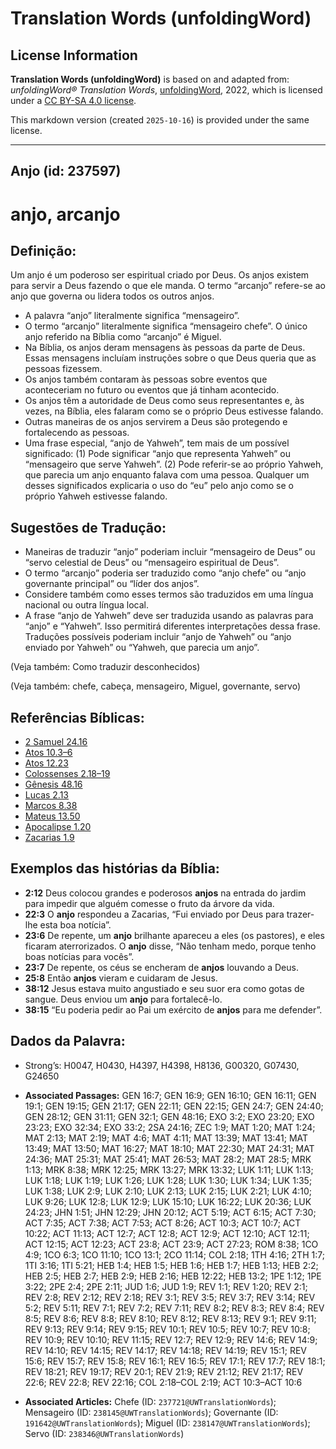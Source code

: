 # Translation Words (unfoldingWord)

## License Information

**Translation Words (unfoldingWord)** is based on and adapted from: _unfoldingWord® Translation Words_, [unfoldingWord](https://unfoldingword.org/utw), 2022, which is licensed under a [CC BY-SA 4.0 license](https://creativecommons.org/licenses/by-sa/4.0/legalcode.en).

This markdown version (created `2025-10-16`) is provided under the same license.



--------------------------------

## Anjo (id: 237597)

anjo, arcanjo
=============

Definição:
----------

Um anjo é um poderoso ser espiritual criado por Deus. Os anjos existem para servir a Deus fazendo o que ele manda. O termo “arcanjo” refere\-se ao anjo que governa ou lidera todos os outros anjos.

* A palavra “anjo” literalmente significa “mensageiro”.
* O termo “arcanjo” literalmente significa “mensageiro chefe”. O único anjo referido na Bíblia como “arcanjo” é Miguel.
* Na Bíblia, os anjos deram mensagens às pessoas da parte de Deus. Essas mensagens incluíam instruções sobre o que Deus queria que as pessoas fizessem.
* Os anjos também contaram às pessoas sobre eventos que aconteceriam no futuro ou eventos que já tinham acontecido.
* Os anjos têm a autoridade de Deus como seus representantes e, às vezes, na Bíblia, eles falaram como se o próprio Deus estivesse falando.
* Outras maneiras de os anjos servirem a Deus são protegendo e fortalecendo as pessoas.
* Uma frase especial, “anjo de Yahweh”, tem mais de um possível significado: (1\) Pode significar “anjo que representa Yahweh” ou “mensageiro que serve Yahweh”. (2\) Pode referir\-se ao próprio Yahweh, que parecia um anjo enquanto falava com uma pessoa. Qualquer um desses significados explicaria o uso do “eu” pelo anjo como se o próprio Yahweh estivesse falando.

Sugestões de Tradução:
----------------------

* Maneiras de traduzir “anjo” poderiam incluir “mensageiro de Deus” ou “servo celestial de Deus” ou “mensageiro espiritual de Deus”.
* O termo “arcanjo” poderia ser traduzido como “anjo chefe” ou “anjo governante principal” ou “líder dos anjos”.
* Considere também como esses termos são traduzidos em uma língua nacional ou outra língua local.
* A frase “anjo de Yahweh” deve ser traduzida usando as palavras para “anjo” e “Yahweh”. Isso permitirá diferentes interpretações dessa frase. Traduções possíveis poderiam incluir “anjo de Yahweh” ou “anjo enviado por Yahweh” ou “Yahweh, que parecia um anjo”.

(Veja também: Como traduzir desconhecidos)

(Veja também: chefe, cabeça, mensageiro, Miguel, governante, servo)

Referências Bíblicas:
---------------------

* [2 Samuel 24\.16](https://ref.ly/2Sam24:16)
* [Atos 10\.3–6](https://ref.ly/Acts10:3-Acts10:6)
* [Atos 12\.23](https://ref.ly/Acts12:23)
* [Colossenses 2\.18–19](https://ref.ly/Col2:18-Col2:19)
* [Gênesis 48\.16](https://ref.ly/Gen48:16)
* [Lucas 2\.13](https://ref.ly/Luke2:13)
* [Marcos 8\.38](https://ref.ly/Mark8:38)
* [Mateus 13\.50](https://ref.ly/Matt13:50)
* [Apocalipse 1\.20](https://ref.ly/Rev1:20)
* [Zacarias 1\.9](https://ref.ly/Zech1:9)

Exemplos das histórias da Bíblia:
---------------------------------

* **2:12** Deus colocou grandes e poderosos **anjos** na entrada do jardim para impedir que alguém comesse o fruto da árvore da vida.
* **22:3** O **anjo** respondeu a Zacarias, “Fui enviado por Deus para trazer\-lhe esta boa notícia”.
* **23:6** De repente, um **anjo** brilhante apareceu a eles (os pastores), e eles ficaram aterrorizados. O **anjo** disse, “Não tenham medo, porque tenho boas notícias para vocês”.
* **23:7** De repente, os céus se encheram de **anjos** louvando a Deus.
* **25:8** Então **anjos** vieram e cuidaram de Jesus.
* **38:12** Jesus estava muito angustiado e seu suor era como gotas de sangue. Deus enviou um **anjo** para fortalecê\-lo.
* **38:15** “Eu poderia pedir ao Pai um exército de **anjos** para me defender”.

Dados da Palavra:
-----------------

* Strong’s: H0047, H0430, H4397, H4398, H8136, G00320, G07430, G24650

* **Associated Passages:** GEN 16:7; GEN 16:9; GEN 16:10; GEN 16:11; GEN 19:1; GEN 19:15; GEN 21:17; GEN 22:11; GEN 22:15; GEN 24:7; GEN 24:40; GEN 28:12; GEN 31:11; GEN 32:1; GEN 48:16; EXO 3:2; EXO 23:20; EXO 23:23; EXO 32:34; EXO 33:2; 2SA 24:16; ZEC 1:9; MAT 1:20; MAT 1:24; MAT 2:13; MAT 2:19; MAT 4:6; MAT 4:11; MAT 13:39; MAT 13:41; MAT 13:49; MAT 13:50; MAT 16:27; MAT 18:10; MAT 22:30; MAT 24:31; MAT 24:36; MAT 25:31; MAT 25:41; MAT 26:53; MAT 28:2; MAT 28:5; MRK 1:13; MRK 8:38; MRK 12:25; MRK 13:27; MRK 13:32; LUK 1:11; LUK 1:13; LUK 1:18; LUK 1:19; LUK 1:26; LUK 1:28; LUK 1:30; LUK 1:34; LUK 1:35; LUK 1:38; LUK 2:9; LUK 2:10; LUK 2:13; LUK 2:15; LUK 2:21; LUK 4:10; LUK 9:26; LUK 12:8; LUK 12:9; LUK 15:10; LUK 16:22; LUK 20:36; LUK 24:23; JHN 1:51; JHN 12:29; JHN 20:12; ACT 5:19; ACT 6:15; ACT 7:30; ACT 7:35; ACT 7:38; ACT 7:53; ACT 8:26; ACT 10:3; ACT 10:7; ACT 10:22; ACT 11:13; ACT 12:7; ACT 12:8; ACT 12:9; ACT 12:10; ACT 12:11; ACT 12:15; ACT 12:23; ACT 23:8; ACT 23:9; ACT 27:23; ROM 8:38; 1CO 4:9; 1CO 6:3; 1CO 11:10; 1CO 13:1; 2CO 11:14; COL 2:18; 1TH 4:16; 2TH 1:7; 1TI 3:16; 1TI 5:21; HEB 1:4; HEB 1:5; HEB 1:6; HEB 1:7; HEB 1:13; HEB 2:2; HEB 2:5; HEB 2:7; HEB 2:9; HEB 2:16; HEB 12:22; HEB 13:2; 1PE 1:12; 1PE 3:22; 2PE 2:4; 2PE 2:11; JUD 1:6; JUD 1:9; REV 1:1; REV 1:20; REV 2:1; REV 2:8; REV 2:12; REV 2:18; REV 3:1; REV 3:5; REV 3:7; REV 3:14; REV 5:2; REV 5:11; REV 7:1; REV 7:2; REV 7:11; REV 8:2; REV 8:3; REV 8:4; REV 8:5; REV 8:6; REV 8:8; REV 8:10; REV 8:12; REV 8:13; REV 9:1; REV 9:11; REV 9:13; REV 9:14; REV 9:15; REV 10:1; REV 10:5; REV 10:7; REV 10:8; REV 10:9; REV 10:10; REV 11:15; REV 12:7; REV 12:9; REV 14:6; REV 14:9; REV 14:10; REV 14:15; REV 14:17; REV 14:18; REV 14:19; REV 15:1; REV 15:6; REV 15:7; REV 15:8; REV 16:1; REV 16:5; REV 17:1; REV 17:7; REV 18:1; REV 18:21; REV 19:17; REV 20:1; REV 21:9; REV 21:12; REV 21:17; REV 22:6; REV 22:8; REV 22:16; COL 2:18–COL 2:19; ACT 10:3–ACT 10:6
* **Associated Articles:** Chefe (ID: `237721@UWTranslationWords`); Mensageiro (ID: `238145@UWTranslationWords`); Governante (ID: `191642@UWTranslationWords`); Miguel (ID: `238147@UWTranslationWords`); Servo (ID: `238346@UWTranslationWords`)

